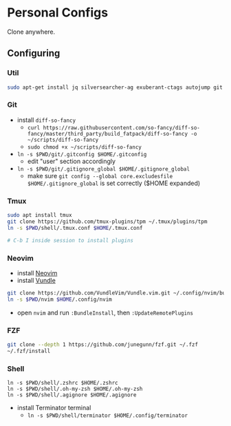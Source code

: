 # Personal Configs

Clone anywhere.

## Configuring
### Util
```bash
sudo apt-get install jq silversearcher-ag exuberant-ctags autojump git
```

### Git
- install `diff-so-fancy`
  - `curl https://raw.githubusercontent.com/so-fancy/diff-so-fancy/master/third_party/build_fatpack/diff-so-fancy -o ~/scripts/diff-so-fancy`
  - `sudo chmod +x ~/scripts/diff-so-fancy`
- `ln -s $PWD/git/.gitconfig $HOME/.gitconfig`
  - edit "user" section accordingly
- `ln -s $PWD/git/.gitignore_global $HOME/.gitignore_global`
  - make sure `git config --global core.excludesfile $HOME/.gitignore_global` is set correctly ($HOME expanded)

### Tmux
```bash
sudo apt install tmux
git clone https://github.com/tmux-plugins/tpm ~/.tmux/plugins/tpm
ln -s $PWD/shell/.tmux.conf $HOME/.tmux.conf

# C-b I inside session to install plugins
```

### Neovim
- install [Neovim](https://neovim.io/)
- install [Vundle](https://github.com/VundleVim/Vundle.vim.git)
```bash
git clone https://github.com/VundleVim/Vundle.vim.git ~/.config/nvim/bundle/Vundle.vim
ln -s $PWD/nvim $HOME/.config/nvim
```
- open `nvim` and run `:BundleInstall`, then `:UpdateRemotePlugins`

### FZF
```bash
git clone --depth 1 https://github.com/junegunn/fzf.git ~/.fzf
~/.fzf/install
```

### Shell
```
ln -s $PWD/shell/.zshrc $HOME/.zshrc
ln -s $PWD/shell/.oh-my-zsh $HOME/.oh-my-zsh
ln -s $PWD/shell/.agignore $HOME/.agignore
```
- install Terminator terminal
  - `ln -s $PWD/shell/terminator $HOME/.config/terminator`
